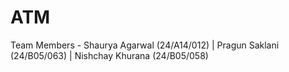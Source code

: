 # ATM
Team Members - 
Shaurya Agarwal (24/A14/012) | 
Pragun Saklani (24/B05/063) |
Nishchay Khurana (24/B05/058)
